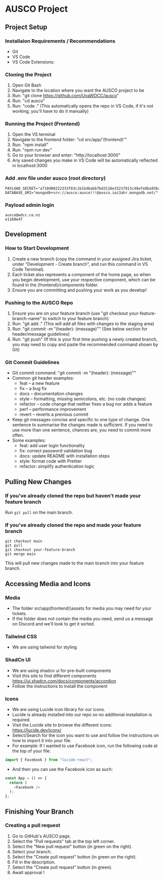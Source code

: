 # AUSCO Project

## Project Setup

### Installaion Requirements / Recommendations

- Git
- VS Code
- VS Code Extensions:

### Cloning the Project

1. Open Git Bash
2. Navigate to the location where you want the AUSCO project to be
3. Run: "git clone https://github.com/UoaWDCC/ausco"
4. Run: "cd ausco"
5. Run: "code ." (This automatically opens the repo in VS Code, if it's not working, you'll have to do it manually)

### Running the Project (Frontend)

1. Open the VS terminal
2. Navigate to the frontend folder: "cd src/app/'(frontend)'"
3. Run: "npm install"
4. Run: "npm run dev"
5. Go to your browser and enter: "http://localhost:3000"
6. Any saved changes you make in VS Code will be automatically reflected in localhost:3000

### Add .env file under ausco (root directory)

```
PAYLOAD_SECRET="a710400222333f83c1b1bd6abb7bd3116e3321f813c48efe8ba93bc75cd16b82"
DATABASE_URI="mongodb+srv://ausco:ausco!!!@ausco.ioi3ahr.mongodb.net/"
```

### Payload admin login

```
ausco@wdcc.co.nz
e1160e47
```

## Development

### How to Start Development

1. Create a new branch (copy the command in your assigned Jira ticket, under "Development - Create branch", and run this command in VS Code Terminal).
2. Each ticket also represents a component of the home page, so when you begin development, use your respective component, which can be found in the (frontend)/components folder.
3. Ensure you are committing and pushing your work as you develop!

### Pushing to the AUSCO Repo

1. Ensure you are on your feature branch (use "git checkout your-feature-branch-name" to switch to your feature branch)
2. Run: "git add ." (This will add all files with changes to the staging area)
3. Run: "git commit -m "(header): (message)"" (See below section for header/message guidelines)
4. Run: "git push" (If this is your first time pushing a newly created branch, you may need to copy and paste the recommended command shown by Git)

### Git Commit Guidelines

- Git commit command: "git commit -m "(header): (message)""
- Common git header examples:
  - feat – a new feature
  - fix – a bug fix
  - docs – documentation changes
  - style – formatting, missing semicolons, etc. (no code changes)
  - refactor – code change that neither fixes a bug nor adds a feature
  - perf – performance improvement
  - revert – reverts a previous commit
- Keep git messages concise and specific to one type of change. One sentence to summarise the changes made is sufficient. If you need to use more than one sentence, chances are, you need to commit more often.
- Some examples:
  - feat: add user login functionality
  - fix: correct password validation bug
  - docs: update README with installation steps
  - style: format code with Prettier
  - refactor: simplify authentication logic

## Pulling New Changes

### If you've already cloned the repo but haven't made your feature branch

Run `git pull` on the main branch.

### If you've already cloned the repo and made your feature branch

```
git checkout main
git pull
git checkout your-feature-branch
git merge main
```

This will pull new changes made to the main branch into your feature branch.

## Accessing Media and Icons

### Media

- The folder src\app\(frontend)\assets for media you may need for your tickets.
- If the folder does not contain the media you need, send us a message on Discord and we'll look to get it sorted.

### Tailwind CSS

- We are using tailwind for styling

### ShadCn UI

- We are using shadcn ui for pre-built components
- Visit this site to find different components https://ui.shadcn.com/docs/components/accordion
- Follow the instructions to install the component

### Icons

- We are using Lucide icon library for our icons.
- Lucide is already installed into our repo so no additional installation is required.
- Visit the Lucide site to browse the different icons: https://lucide.dev/icons/
- Select/Search for the icon you want to use and follow the instructions on how to import it into your file.
- For example: If I wanted to use Facebook icon, run the following code at the top of your file:

```typescript
import { Facebook } from "lucide-react";
```

- And then you can use the Facebook icon as such:

```typescript
const App = () => {
  return (
    <Facebook />
  );
};
```

## Finishing Your Branch

### Creating a pull request

1. Go to GitHub's AUSCO page.
2. Select the "Pull requests" tab at the top left corner.
3. Select the "New pull request" button (in green on the right).
4. Select your branch.
5. Select the "Create pull request" button (in green on the right).
6. Fill in the description.
7. Select the "Create pull request" button (in green).
8. Await approval !
